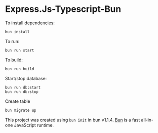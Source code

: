 # Express.Js-Typescript-Bun

To install dependencies:

```bash
bun install
```

To run:

```bash
bun run start
```

To build:

```bash
bun run build
```
Start/stop database:
```bash
bun run db:start
bun run db:stop
```
Create table
```bash
bun migrate up
```

This project was created using `bun init` in bun v1.1.4. [Bun](https://bun.sh) is a fast all-in-one JavaScript runtime.
